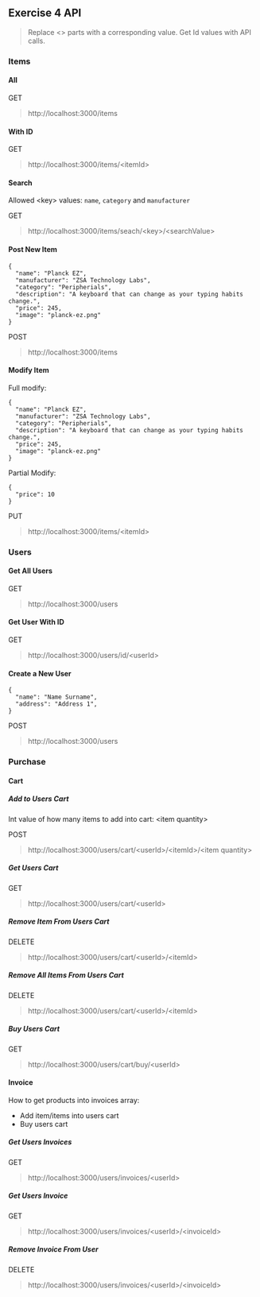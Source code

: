 ## Exercise 4 API

> Replace <> parts with a corresponding value. Get Id values with API calls.

### Items
#### All

GET

> http://localhost:3000/items

#### With ID

GET

> http://localhost:3000/items/<itemId\>

#### Search

Allowed <key\> values: `name`, `category` and `manufacturer`

GET

> http://localhost:3000/items/seach/<key\>/<searchValue\>

#### Post New Item

```
{
  "name": "Planck EZ",
  "manufacturer": "ZSA Technology Labs",
  "category": "Peripherials",
  "description": "A keyboard that can change as your typing habits change.",
  "price": 245,
  "image": "planck-ez.png"
}
```

POST

> http://localhost:3000/items

#### Modify Item

Full modify:

```
{
  "name": "Planck EZ",
  "manufacturer": "ZSA Technology Labs",
  "category": "Peripherials",
  "description": "A keyboard that can change as your typing habits change.",
  "price": 245,
  "image": "planck-ez.png"
}
```

Partial Modify:

```
{
  "price": 10
}
```

PUT

> http://localhost:3000/items/<itemId\>


### Users

#### Get All Users

GET

> http://localhost:3000/users

#### Get User With ID

GET

> http://localhost:3000/users/id/<userId\>

#### Create a New User

```
{
  "name": "Name Surname",
  "address": "Address 1",
}
```

POST

> http://localhost:3000/users


### Purchase

#### Cart

##### Add to Users Cart

Int value of how many items to add into cart: <item quantity\>

POST

> http://localhost:3000/users/cart/<userId\>/<itemId\>/<item quantity\>

##### Get Users Cart

GET

> http://localhost:3000/users/cart/<userId\>

##### Remove Item From Users Cart

DELETE

> http://localhost:3000/users/cart/<userId\>/<itemId\>

##### Remove All Items From Users Cart

DELETE

> http://localhost:3000/users/cart/<userId\>/<itemId\>

##### Buy Users Cart

GET

> http://localhost:3000/users/cart/buy/<userId\>


#### Invoice

How to get products into invoices array:
- Add item/items into users cart
- Buy users cart

##### Get Users Invoices

GET

> http://localhost:3000/users/invoices/<userId\>

##### Get Users Invoice

GET

> http://localhost:3000/users/invoices/<userId\>/<invoiceId\>

##### Remove Invoice From User

DELETE

> http://localhost:3000/users/invoices/<userId\>/<invoiceId\>
